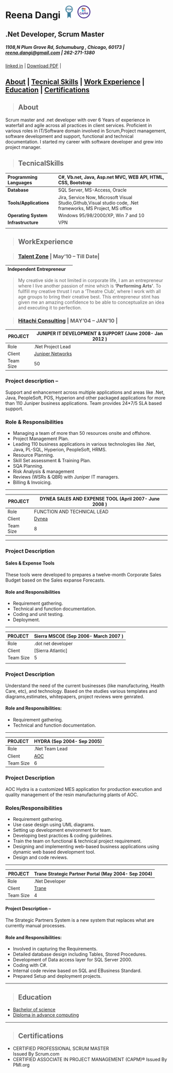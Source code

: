 # **Reena Dangi** <img src=".\psmi.png" width="40" height="40" /> <img src=".\certified-associate-in-project-management-capm.png" width="40" height="40" />
## **.Net Developer, Scrum Master** 
##### 1108,N Plum Grove Rd, Schumuburg , Chicago, 60173 | <reena.dangi@gmail.com> | 262-271-1380

[linked in](https://www.linkedin.com/in/reena-dangi-11ab3753/ "linked in") | [Download PDF](resume.pdf)  | 

## [About](#about)   | [Tecnical Skills](#TecnicalSkills)   | [Work Experience](#WorkExperience) | [Education](#education) | [Certifications](#certifications)  

> ## About 
Scrum master and .net developer with over 6 Years of experience in waterfall and agile across all practices in client services. Proficient in various roles in IT/Software domain involved in Scrum,Project management, software development and support, functional and technical documentation. I started my career with software developer and grew into project manager.


> ## TecnicalSkills 



| **Programming Languages** |  C#, Vb.net, Java, Asp.net MVC, WEB API, HTML, CSS, Bootstrap     
| :------------ | :------------ |
| **Database** | SQL Server, MS-Access, Oracle  |
| **Tools/Applications** | Jira, Service Now, Microsoft Visual Studio,Github,Visual studio code, .Net frameworks, MS Project, MS office  |
|**Operating System**  | Windows 95/98/2000/XP, Win 7 and 10   |
|**Infrastructure**   |  VPN |
|   |   |


>## WorkExperience

>###  [Talent Zone](https://www.facebook.com/talentzoneACC/ "Talent zone")  |  May’10 – Till Date|   


|  Independent Entrepreneur |  |
| ------------ | ------------ |
>My creative side is not limited in corporate life, I am an entrepreneur where I live another passion of mine which is **‘Performing Arts’**. To fullfill my creative thrust I run a ‘Theatre Club’, where I work with all age groups to bring their creative best. This entrepreneur stint has given me an amazing confidence to be able to conceptualize an idea and executing it to perfection.
  
>###  [Hitachi Consulting](https://www.hitachiconsulting.com/ "Hitachi Consulting")  |  MAY’04 – JAN’10 |   



|  PROJECT | JUNIPER IT DEVELOPMENT & SUPPORT (June 2008- Jan 2012 )  |
| ------------ | ------------ |
| Role  |  .Net Project Lead |
|Client   |  [Juniper Networks](https://www.juniper.net/us/en/ "Juniper") |
| Team Size  |50   |


### **Project description** – 
Support and enhancement across multiple applications and areas like .Net, Java, PeopleSoft, POS, Hyperion and other packaged applications for more than 110 Juniper business applications. Team provides 24*7/5 SLA based support. 
### **Role & Responsibilities** 
*	Managing a team of more than 50 resources onsite and offshore.
*	Project Management Plan.
*	Leading 110 business applications in various technologies like .Net, Java, PL-SQL, Hyperion, PeopleSoft, HRMS.
*	Resource Planning. 
*	Skill Set assessment & Training Plan.
*	SQA Planning.
*	Risk Analysis & management
*  Reviews (WSRs & QBR) with Juniper IT managers.
*  Billing & Invoicing. 
-------

|  PROJECT | DYNEA SALES AND EXPENSE TOOL (April 2007- June 2008 )  |
| ------------ | ------------ |
| Role  |  FUNCTION AND TECHNICAL LEAD |
|Client   |  [Dynea](https://www.dynea.com/ "Dynea") |
| Team Size  |8  |
________

### **Project Description** 
#### Sales & Expense Tools
These tools were developed to prepares a twelve-month Corporate Sales Budget based on the Sales expanse Forecasts.

#### Role and Responsibilities
* Requirement gathering.
* Technical and function documentation.
* Coding and unit testing.
* Deployment.
_________
|  PROJECT | Sierra MSCOE (Sep 2006- March 2007 ) |
| :------------ | :------------ |
| Role  |  .dot net developer |
|Client   |  [Sierra Atlantic]
| Team Size  |5   |
|   |

### **Project Description** 
Understand the need of the current businesses (like manufacturing, Health Care, etc), and technology. Based on the studies various templates and diagrams,estimates, whitepapers, project reviews were genrated. 
#### Role and Responsibilities:
* Requirement gathering.
* Technical and function documentation.

________

|  PROJECT | HYDRA (Sep 2004- Sep 2005) |
| :------------ | :------------ |
| Role  |  .Net Team Lead |
|Client   |  [AOC](https://www.aoc-resins.com/index.html "AOC")|
|Team Size  |6   |


### **Project Description** 
AOC Hydra is a customized MES application for production execution and quality management of the resin manufacturing plants of AOC.
### **Roles/Responsibilities**

* Requirement gathering.
* Use case design using UML diagrams.
* Setting up development environment for team.
* Developing best practices & coding guidelines. 
* Train the team on functional & technical project requirement.
* Designing and implementing web-based business applications using dynamic web based development tool. 
* Design and code reviews.

___

|  PROJECT | Trane Strategic Partner Portal (May 2004- Sep 2004)  |
| ------------ | ------------ |
| Role  |  .Net Developer |
|Client   |  [Trane](https://www.trane.com/Index.aspx "Trane")|
| Team Size  |4   |

#### **Project Description** –
The Strategic Partners System is a new system that replaces what are currently manual processes.
#### Role and Responsibilities:
* Involved in capturing the Requirements.
* Detailed database design including Tables, Stored Procedures.
* Development of Data access layer for SQL Server 2000.
* Coding with C#.
* Internal code review based on SQL and EBusiness Standard.
* Prepared Setup and deployment projects.

____
> ## Education
*	[Bachelor of science ](http://www.mdsuajmer.ac.in/ "Bachelor of science ")
*  [Diploma in advance computing](http://www.metbhujbalknowledgecity.ac.in/cdac/ "CDAC")
____
> ## Certifications
* CERTIFIED PROFESSIONAL SCRUM MASTER  
Issued By Scrum.com
* CERTIFIED ASSOCIATE IN PROJECT MANAGEMENT (CAPM)®
Issued By PMI.org




